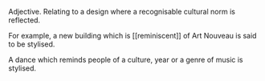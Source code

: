 Adjective.
Relating to a design where a recognisable cultural norm is reflected. 

For example, a new building which is [[reminiscent]] of Art Nouveau is said to be stylised. 

A dance which reminds people of a culture, year or a genre of music is stylised.